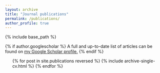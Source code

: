 ```yaml
---
layout: archive
title: "Journal publications"
permalink: /publications/
author_profile: true
---
```



{% include base_path %}

{% if author.googlescholar %}
  A full and up-to-date list of articles can be found on <u><a href="{{author.googlescholar}}">my Google Scholar profile</a>.</u>
{% endif %}


<ol>{% for post in site.publications reversed %}
  {% include archive-single-cv.html %}
{% endfor %}</ol>
